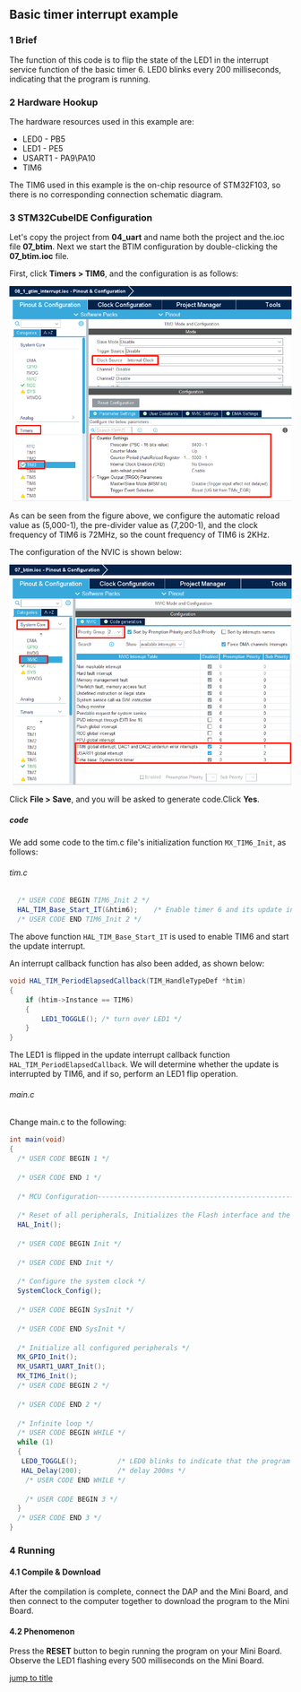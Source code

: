 ## Basic timer interrupt example<a name="brief"></a>

### 1 Brief
The function of this code is to flip the state of the LED1 in the interrupt service function of the basic timer 6. LED0 blinks every 200 milliseconds, indicating that the program is running.
### 2 Hardware Hookup
The hardware resources used in this example are:
+ LED0 - PB5
+ LED1 - PE5
+ USART1 - PA9\PA10
+ TIM6

The TIM6 used in this example is the on-chip resource of STM32F103, so there is no corresponding connection schematic diagram.

### 3 STM32CubeIDE Configuration


Let's copy the project from **04_uart** and name both the project and the.ioc file **07_btim**. Next we start the BTIM configuration by double-clicking the **07_btim.ioc** file.

First, click **Timers > TIM6**, and the configuration is as follows:

<img src="../../1_docs/3_figures/07_btim/01_config.png">

As can be seen from the figure above, we configure the automatic reload value as (5,000-1), the pre-divider value as (7,200-1), and the clock frequency of TIM6 is 72MHz, so the count frequency of TIM6 is 2KHz.

The configuration of the NVIC is shown below:

<img src="../../1_docs/3_figures/07_btim/02_nvic.png">

Click **File > Save**, and you will be asked to generate code.Click **Yes**.

##### code
We add some code to the tim.c file's initialization function ``MX_TIM6_Init``, as follows:
###### tim.c
```c#
  /* USER CODE BEGIN TIM6_Init 2 */
  HAL_TIM_Base_Start_IT(&htim6);    /* Enable timer 6 and its update interrupt */
  /* USER CODE END TIM6_Init 2 */
```
The above function ``HAL_TIM_Base_Start_IT`` is used to enable TIM6 and start the update interrupt.

An interrupt callback function has also been added, as shown below:
```c#
void HAL_TIM_PeriodElapsedCallback(TIM_HandleTypeDef *htim)
{
    if (htim->Instance == TIM6)
    {
        LED1_TOGGLE(); /* turn over LED1 */
    }
}
```
 The LED1 is flipped in the update interrupt callback function ``HAL_TIM_PeriodElapsedCallback``. We will determine whether the update is interrupted by TIM6, and if so, perform an LED1 flip operation.

###### main.c
Change main.c to the following:
```c#
int main(void)
{
  /* USER CODE BEGIN 1 */

  /* USER CODE END 1 */

  /* MCU Configuration--------------------------------------------------------*/

  /* Reset of all peripherals, Initializes the Flash interface and the Systick. */
  HAL_Init();

  /* USER CODE BEGIN Init */

  /* USER CODE END Init */

  /* Configure the system clock */
  SystemClock_Config();

  /* USER CODE BEGIN SysInit */

  /* USER CODE END SysInit */

  /* Initialize all configured peripherals */
  MX_GPIO_Init();
  MX_USART1_UART_Init();
  MX_TIM6_Init();
  /* USER CODE BEGIN 2 */

  /* USER CODE END 2 */

  /* Infinite loop */
  /* USER CODE BEGIN WHILE */
  while (1)
  {
   LED0_TOGGLE();          /* LED0 blinks to indicate that the program is running. */
   HAL_Delay(200);         /* delay 200ms */
    /* USER CODE END WHILE */

    /* USER CODE BEGIN 3 */
  }
  /* USER CODE END 3 */
}
```


### 4 Running
#### 4.1 Compile & Download
After the compilation is complete, connect the DAP and the Mini Board, and then connect to the computer together to download the program to the Mini Board.
#### 4.2 Phenomenon
Press the **RESET** button to begin running the program on your Mini Board. Observe the LED1 flashing every 500 milliseconds on the Mini Board.

[jump to title](#brief)

